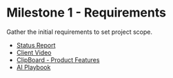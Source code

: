 # Milestone 1 - Requirements 

Gather the initial requirements to set project scope.

* [Status Report](StatusReport.md)
* [Client Video](../../Video/M1-Requirements.md)
* [ClipBoard - Product Features](ClipBoard-ProductFeatures.md)
* [AI Playbook](AI.md)
